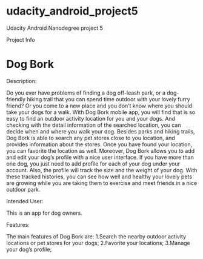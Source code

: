 # udacity_android_project5
Udacity Android Nanodegree project 5


Project Info

# Dog Bork

Description:

Do you ever have problems of finding a dog off-leash park, or a dog-friendly hiking trail that you can spend time outdoor with your lovely furry friend? Or you come to a new place and you don’t know where you should take your dogs for a walk. With Dog Bork mobile app, you will find that is so easy to find an outdoor activity location for you and your dogs. And checking with the detail information of the searched location, you can decide when and where you walk your dog. Besides parks and hiking trails, Dog Bork is able to search any pet stores close to you location, and provides information about the stores. Once you have found your location, you can favorite the location as well.
Moreover, Dog Bork allows you to add and edit your dog’s profile with a nice user interface. If you have more than one dog, you just need to add profile for each of your dog under your account. Also, the profile will track the size and the weight of your dog. With these tracked histories, you can see how well and healthy your lovely pets are growing while you are taking them to exercise and meet friends in a nice outdoor park.


Intended User:

This is an app for dog owners.


Features:

The main features of Dog Bork are:
1.Search the nearby outdoor activity locations or pet stores for your dogs;
2.Favorite your locations;
3.Manage your dog’s profile;
